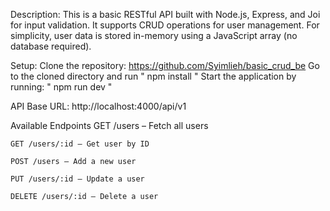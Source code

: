 
Description: This is a basic RESTful API built with Node.js, Express, and Joi for input validation. It supports CRUD operations for user management. For simplicity, user data is stored in-memory using a JavaScript array (no database required).


Setup: 
    Clone the repository:  https://github.com/Syimlieh/basic_crud_be
    Go to the cloned directory and run " npm install "
    Start the application by running: " npm run dev "


API Base URL: http://localhost:4000/api/v1


Available Endpoints
    GET /users – Fetch all users

    GET /users/:id – Get user by ID

    POST /users – Add a new user

    PUT /users/:id – Update a user

    DELETE /users/:id – Delete a user